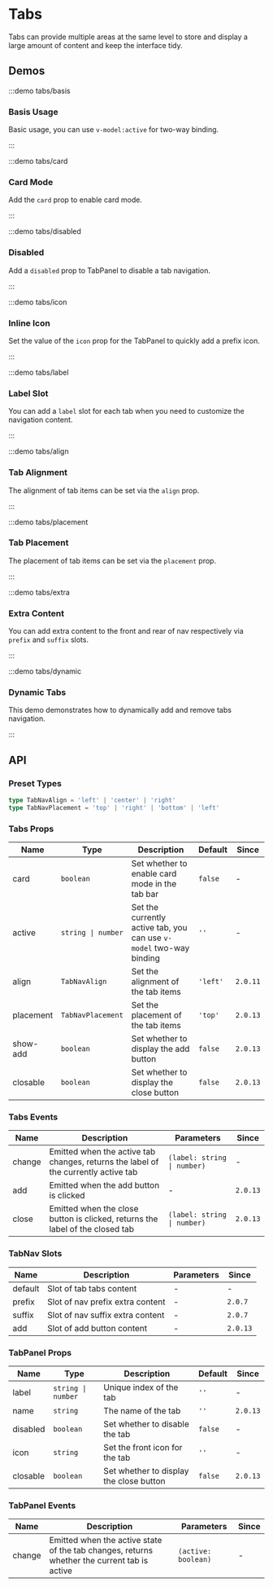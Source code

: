 # Tabs

Tabs can provide multiple areas at the same level to store and display a large amount of content and keep the interface tidy.

## Demos

:::demo tabs/basis

### Basis Usage

Basic usage, you can use `v-model:active` for two-way binding.

:::

:::demo tabs/card

### Card Mode

Add the `card` prop to enable card mode.

:::

:::demo tabs/disabled

### Disabled

Add a `disabled` prop to TabPanel to disable a tab navigation.

:::

:::demo tabs/icon

### Inline Icon

Set the value of the `icon` prop for the TabPanel to quickly add a prefix icon.

:::

:::demo tabs/label

### Label Slot

You can add a `label` slot for each tab when you need to customize the navigation content.

:::

:::demo tabs/align

### Tab Alignment

The alignment of tab items can be set via the `align` prop.

:::

:::demo tabs/placement

### Tab Placement

The placement of tab items can be set via the `placement` prop.

:::

:::demo tabs/extra

### Extra Content

You can add extra content to the front and rear of nav respectively via `prefix` and `suffix` slots.

:::

:::demo tabs/dynamic

### Dynamic Tabs

This demo demonstrates how to dynamically add and remove tabs navigation.

:::

## API

### Preset Types

```ts
type TabNavAlign = 'left' | 'center' | 'right'
type TabNavPlacement = 'top' | 'right' | 'bottom' | 'left'
```

### Tabs Props

| Name      | Type               | Description                                                         | Default  | Since    |
| --------- | ------------------ | ------------------------------------------------------------------- | -------- | -------- |
| card      | `boolean`          | Set whether to enable card mode in the tab bar                      | `false`  | -        |
| active    | `string \| number` | Set the currently active tab, you can use `v-model` two-way binding | `''`     | -        |
| align     | `TabNavAlign`      | Set the alignment of the tab items                                  | `'left'` | `2.0.11` |
| placement | `TabNavPlacement`  | Set the placement of the tab items                                  | `'top'`  | `2.0.13` |
| show-add  | `boolean`          | Set whether to display the add button                               | `false`  | `2.0.13` |
| closable  | `boolean`          | Set whether to display the close button                             | `false`  | `2.0.13` |

### Tabs Events

| Name   | Description                                                                        | Parameters                  | Since    |
| ------ | ---------------------------------------------------------------------------------- | --------------------------- | -------- |
| change | Emitted when the active tab changes, returns the label of the currently active tab | `(label: string \| number)` | -        |
| add    | Emitted when the add button is clicked                                             | -                           | `2.0.13` |
| close  | Emitted when the close button is clicked, returns the label of the closed tab      | `(label: string \| number)` | `2.0.13` |

### TabNav Slots

| Name    | Description                      | Parameters | Since    |
| ------- | -------------------------------- | ---------- | -------- |
| default | Slot of tab tabs content         | -          | -        |
| prefix  | Slot of nav prefix extra content | -          | `2.0.7`  |
| suffix  | Slot of nav suffix extra content | -          | `2.0.7`  |
| add     | Slot of add button content       | -          | `2.0.13` |

### TabPanel Props

| Name     | Type               | Description                             | Default | Since    |
| -------- | ------------------ | --------------------------------------- | ------- | -------- |
| label    | `string \| number` | Unique index of the tab                 | `''`    | -        |
| name     | `string`           | The name of the tab                     | `''`    | `2.0.13` |
| disabled | `boolean`          | Set whether to disable the tab          | `false` | -        |
| icon     | `string`           | Set the front icon for the tab          | `''`    | -        |
| closable | `boolean`          | Set whether to display the close button | `false` | `2.0.13` |

### TabPanel Events

| Name   | Description                                                                                 | Parameters          | Since |
| ------ | ------------------------------------------------------------------------------------------- | ------------------- | ----- |
| change | Emitted when the active state of the tab changes, returns whether the current tab is active | `(active: boolean)` | -     |
